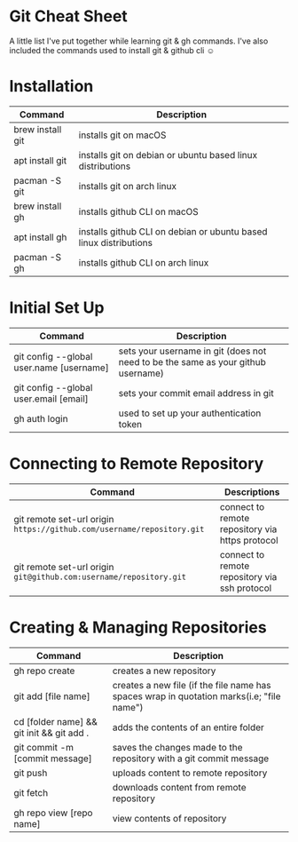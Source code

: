 # Git Cheat Sheet


A little list I've put together while learning git & gh commands. I've also included the commands used to install git & github cli ☺️


# Installation

|        Command                              |       Description                                                               | 
| ------------------------------------------- | -----------------------------------------------                                 |   
| brew install git                            |  installs git on macOS                                                          |
| apt install git                             |  installs git on debian or ubuntu based linux distributions               
  pacman -S git                               |  installs git on arch linux                                                     |
| brew install gh                             |  installs github CLI on macOS 
| apt install gh                              |  installs github CLI on debian or ubuntu based linux distributions              |
| pacman -S gh                                |  installs github CLI on arch linux
                


# Initial Set Up

|   Command                                  |       Description                                                                |
| -------------------------                  | -----------------------------
| git config --global user.name [username]   |  sets your username in git (does not need to be the same as your github username)|
| git config --global user.email [email]     |  sets your commit email address in git                                           |
| gh auth login                              |  used to set up your authentication token                                         |


# Connecting to Remote Repository

| Command                                                                  |  Descriptions                                                                  |
| -----------------------------------                                      |    -------------------------------------------
| git remote set-url origin `https://github.com/username/repository.git`   |   connect to remote repository via https protocol                              |
| git remote set-url origin `git@github.com:username/repository.git`       |   connect to remote repository via ssh protocol                                |


# Creating & Managing Repositories 

| Command                                      |  Description
| ------------------------------------------   | -----------------------------                                                              |
| gh repo create                               |  creates a new repository                                                                  |
| git add [file name]                          |  creates a new file (if the file name has spaces wrap in quotation marks(i.e; "file name") |
| cd [folder name] && git init && git add .    |  adds the contents of an entire folder                                                     |
| git commit -m [commit message]               |  saves the changes made to the repository with a git commit message                        |
| git push                                     |  uploads content to remote repository                                                      |
| git fetch                                    |  downloads content from remote repository                                                  |
| gh repo view [repo name]                     |  view contents of repository  
